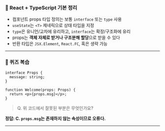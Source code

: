 ### 📘 React + TypeScript 기본 정리

* 컴포넌트 props 타입 정의는 보통 `interface` 또는 `type` 사용
* `useState`는 `<T>` 제네릭으로 상태 타입을 지정
* `type`은 유니언/교차에 유리하고, `interface`는 확장/구조화에 유리
* props는 **객체 자체로 받거나 구조분해 할당**으로 받을 수 있다
* 반환 타입은 `JSX.Element`, `React.FC`, 혹은 생략 가능

---

### 🧩 퀴즈 복습

```tsx
interface Props {
  message: string;
}

function Welcome(props: Props) {
  return <p>{props.msg}</p>;
}
```

> Q. 위 코드에서 잘못된 부분은 무엇인가요?

**정답: C. `props.msg`는 존재하지 않는 속성이므로 오류다.**

---
